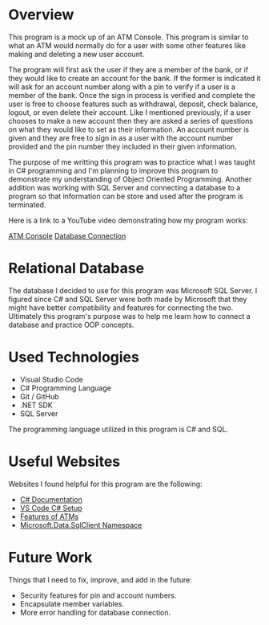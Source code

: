 # Overview

This program is a mock up of an ATM Console. This program is similar to what an ATM would normally do for a user with some other features like making and deleting a new user account.


The program will first ask the user if they are a member of the bank, or if they would like to create an account for the bank. If the former is indicated it will ask for an account number along with a pin to verify if a user is a member of the bank. Once the sign in process is verified and complete the user is free to choose features such as withdrawal, deposit, check balance, logout, or even delete their account. Like I mentioned previously, if a user chooses to make a new account then they are asked a series of questions on what they would like to set as their information. An account number is given and they are free to sign in as a user with the account number provided and the pin number they included in their given information. 

The purpose of me writting this program was to practice what I was taught in C# programming and I'm planning to improve this program to demonstrate my understanding of Object Oriented Programming. Another addition was working with SQL Server and connecting a database to a program so that information can be store and used after the program is terminated.

Here is a link to a YouTube video demonstrating how my program works:

[ATM Console](https://youtu.be/1cQGsz1gQ5o)
[Database Connection](https://youtu.be/bEk6rwpw7lo)

# Relational Database

The database I decided to use for this program was Microsoft SQL Server. I figured since C# and SQL Server were both made by Microsoft that they might have better compatibility and features for connecting the two. Ultimately this program's purpose was to help me learn how to connect a database and practice OOP concepts.

# Used Technologies

* Visual Studio Code
* C# Programming Language
* Git / GitHub
* .NET SDK
* SQL Server

The programming language utilized in this program is C# and SQL. 

# Useful Websites

Websites I found helpful for this program are the following:

- [C# Documentation](https://learn.microsoft.com/en-us/dotnet/csharp/tour-of-csharp/)
- [VS Code C# Setup](https://code.visualstudio.com/docs/csharp/get-started)
- [Features of ATMs](https://unacademy.com/content/bank-exam/study-material/general-awareness/features-of-an-atm/)
- [Microsoft.Data.SqlClient Namespace](https://learn.microsoft.com/en-us/sql/connect/ado-net/introduction-microsoft-data-sqlclient-namespace?view=sql-server-ver16)

# Future Work

Things that I need to fix, improve, and add in the future:

- Security features for pin and account numbers.
- Encapsulate member variables.
- More error handling for database connection.